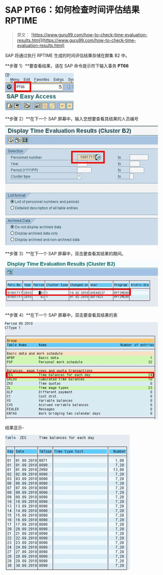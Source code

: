 # SAP PT66：如何检查时间评估结果 RPTIME

> 原文： [https://www.guru99.com/how-to-check-time-evaluation-results.html](https://www.guru99.com/how-to-check-time-evaluation-results.html)

SAP 将通过执行 RPTIME 生成的时间评估结果存储在群集 B2 中。

**步骤 1）**要查看结果，请在 SAP 命令提示符下输入事务 **PT66**

![SAP PT66: How to Check Time Evaluation Results RPTIME](img/9091ac7d248d12a0be3d7f23115603e7.png "SAP Time Evaluation")

**步骤 2）**在下一个 SAP 屏幕中，输入您想要查看其结果的人员编号

![SAP PT66: How to Check Time Evaluation Results RPTIME](img/ec1a06d5e453d5ef27979351270b868c.png "SAP Time Results")

**步骤 3）**在下一个 SAP 屏幕中，双击要查看其结果的期间。

![SAP PT66: How to Check Time Evaluation Results RPTIME](img/f5b3363bfdd2fe07e89dab8b875b78b0.png "SAP Time Results")

**步骤 4）**在下一个 SAP 屏幕中，双击要查看其结果的表

![SAP PT66: How to Check Time Evaluation Results RPTIME](img/e6c7be781e383dd8b2a110be10727157.png "SAP Time Results")

结果显示-

![SAP PT66: How to Check Time Evaluation Results RPTIME](img/8944dedf7563c49af204946063f7d969.png "SAP Time Results")